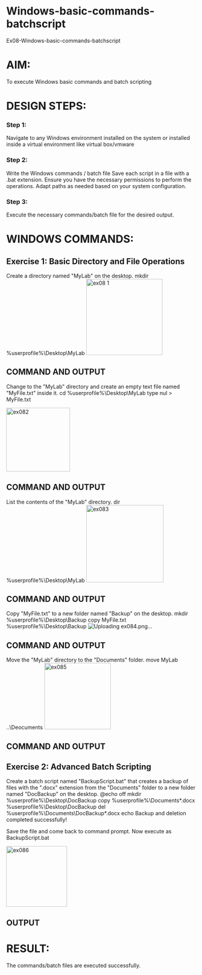 # Windows-basic-commands-batchscript
Ex08-Windows-basic-commands-batchscript

# AIM:
To execute Windows basic commands and batch scripting

# DESIGN STEPS:

### Step 1:

Navigate to any Windows environment installed on the system or installed inside a virtual environment like virtual box/vmware 

### Step 2:

Write the Windows commands / batch file
Save each script in a file with a .bat extension.
Ensure you have the necessary permissions to perform the operations.
Adapt paths as needed based on your system configuration.
### Step 3:

Execute the necessary commands/batch file for the desired output. 




# WINDOWS COMMANDS:
## Exercise 1: Basic Directory and File Operations
Create a directory named "MyLab" on the desktop.
mkdir %userprofile%\Desktop\MyLab
<img width="202" alt="ex08 1" src="https://github.com/jayaseelan2006/Windows-basic-commands-batchscript/assets/151389443/98040f6d-4cd9-4c62-9df9-6893b2472e28">


## COMMAND AND OUTPUT

Change to the "MyLab" directory and create an empty text file named "MyFile.txt" inside it.
cd %userprofile%\Desktop\MyLab
type nul > MyFile.txt

<img width="169" alt="ex082" src="https://github.com/jayaseelan2006/Windows-basic-commands-batchscript/assets/151389443/80e67b0c-e23f-4c5a-9c41-2572ea30bd43">


## COMMAND AND OUTPUT

List the contents of the "MyLab" directory.
dir %userprofile%\Desktop\MyLab
<img width="205" alt="ex083" src="https://github.com/jayaseelan2006/Windows-basic-commands-batchscript/assets/151389443/af828746-aa6f-4d93-a024-64018daceece">



## COMMAND AND OUTPUT

Copy "MyFile.txt" to a new folder named "Backup" on the desktop.
mkdir %userprofile%\Desktop\Backup
copy MyFile.txt %userprofile%\Desktop\Backup
![Uploading ex084.png…]()


## COMMAND AND OUTPUT

Move the "MyLab" directory to the "Documents" folder.
move MyLab ..\Deocuments
<img width="176" alt="ex085" src="https://github.com/jayaseelan2006/Windows-basic-commands-batchscript/assets/151389443/4661e13c-7ec3-4d94-99b4-97db91e3c95e">




## COMMAND AND OUTPUT


## Exercise 2: Advanced Batch Scripting
Create a batch script named "BackupScript.bat" that creates a backup of files with the ".docx" extension from the "Documents" folder to a new folder named "DocBackup" on the desktop.
@echo off
mkdir %userprofile%\Desktop\DocBackup
copy %userprofile%\Documents\*.docx %userprofile%\Desktop\DocBackup
del %userprofile%\Documents\DocBackup\*.docx
echo Backup and deletion completed successfully!

Save the file and come back to command prompt.
Now execute as
BackupScript.bat

<img width="161" alt="ex086" src="https://github.com/jayaseelan2006/Windows-basic-commands-batchscript/assets/151389443/3a4bdf29-9979-4c2d-b503-77f58d83e8cd">







## OUTPUT





# RESULT:
The commands/batch files are executed successfully.

